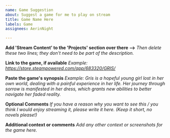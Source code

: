 ```yaml
---
name: Game Suggestion
about: Suggest a game for me to play on stream
title: Game Name Here
labels: Game
assignees: AerinNight

---
```


**Add 'Stream Content' to the 'Projects' section over there ⟶**
*Then delete these two lines; they don't need to be part of the description.*

**Link to the game, if available**
*Example: https://store.steampowered.com/app/683320/GRIS/*

**Paste the game's synopsis**
*Example: Gris is a hopeful young girl lost in her own world, dealing with a painful experience in her life. Her journey through sorrow is manifested in her dress, which grants new abilities to better navigate her faded reality.*

**Optional Comments**
*If you have a reason why you want to see this / you think I would enjoy streaming it, please write it here. (Keep it short, no novels please!)*

**Additional context or comments**
*Add any other context or screenshots for the game here.*
